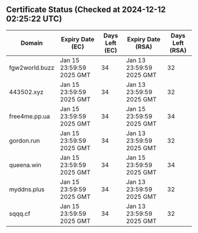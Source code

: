 ## Certificate Status (Checked at 2024-12-12 02:25:22 UTC)
| Domain | Expiry Date (EC) | Days Left (EC) | Expiry Date (RSA) | Days Left (RSA) |
|--------|-------------------|----------------|--------------------|--------------------|
| fgw2world.buzz | Jan 15 23:59:59 2025 GMT | 34 | Jan 13 23:59:59 2025 GMT | 32 |
| 443502.xyz | Jan 15 23:59:59 2025 GMT | 34 | Jan 13 23:59:59 2025 GMT | 32 |
| free4me.pp.ua | Jan 15 23:59:59 2025 GMT | 34 | Jan 15 23:59:59 2025 GMT | 34 |
| gordon.run | Jan 15 23:59:59 2025 GMT | 34 | Jan 13 23:59:59 2025 GMT | 32 |
| queena.win | Jan 15 23:59:59 2025 GMT | 34 | Jan 15 23:59:59 2025 GMT | 34 |
| myddns.plus | Jan 15 23:59:59 2025 GMT | 34 | Jan 13 23:59:59 2025 GMT | 32 |
| sqqq.cf | Jan 15 23:59:59 2025 GMT | 34 | Jan 13 23:59:59 2025 GMT | 32 |
